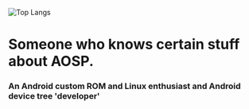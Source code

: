 ![Top Langs](https://github-readme-stats.vercel.app/api/top-langs/?username=sidharthify&layout=compact&theme=catppuccin_macchiato)
<h1>Someone who knows certain stuff about AOSP.</h1>
<h3>An Android custom ROM and Linux enthusiast and Android device tree 'developer'</h3>
